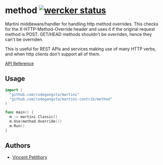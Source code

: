 # method [![wercker status](https://app.wercker.com/status/e396edd92b8f734e277064f2ffe76adc "wercker status")](https://app.wercker.com/project/bykey/e396edd92b8f734e277064f2ffe76adc)
Martini middleware/handler for handling http method overrides.
This checks for the X-HTTP-Method-Override header and uses it
if the original request method is POST.
GET/HEAD methods shouldn't be overriden, hence they can't be overriden.

This is useful for REST APIs and services making use of many HTTP verbs, and when http clients don't support all of them.

[API Reference](http://godoc.org/github.com/codegangsta/martini-contrib/method)

## Usage

~~~ go
import (
  "github.com/codegangsta/martini"
  "github.com/codegangsta/martini-contrib/method"
)

func main() {
  m := martini.Classic()
  m.Use(method.Override())
  m.Run()
}

~~~

## Authors
* [Vincent Petithory](http://github.com/vincent-petithory)
